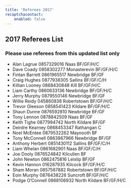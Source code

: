 ```yaml
---
title: 'Referees 2017'
recaptchacontact:
    enabled: false
---
```


<html>
<head><meta charset="utf-8"/></head>
<body>
<h2>2017 Referees List</h2>
<h3>Please use referees from this updated list only</h3>
<ul>
<li>Alan Lagrue 0857329016 Naas BF/GF/H/C</li>
<li>Dave Coady 0858302277 Monasterevin BF/GF/H/C</li>
<li>Fintan Barrett 0861965517 Newbridge BF/GF</li>
<li>Craig Hughes 0877938305 Sallins BF/GF/C/H</li>
<li>Killian Looney 0868430848 Kill BF/GF/H/C</li>
<li>Liam Carthy 0860633136 Newbridge BF/GF/H/C</li>
<li>Jerry Murphy 0879550146 Newbridge BF/GF</li>
<li>Willie Reidy 045860838 Robertstown BF/GF/H/C</li>
<li>Trevor Gleeson ‭0858541423‬ Kildare BF/GF/H/C</li>
<li>Shaun Dunne 0876592810 Newbridge BF/GF</li>
<li>Tony Lennon 0878842509 Naas BF/GF</li>
<li>Keith Tighe 0877994742 North Kildare BF/GF</li>
<li>Deirdre Kearney 0868453347 Rathangan C</li>
<li>Noel McEntee 0879532262 Maynooth BF</li>
<li>Tony McConnell 0863867966 Newbridge BF/GF</li>
<li>Anthony Herbert 0851430112 Sallins BF/GF/C/H</li>
<li>Liam Whelan 0861682901 Naas BF/GF/C/H</li>
<li>Joe Dooly 0876524842 Kilcullen BF</li>
<li>John Newton 0862475816 Leixlip BF/GF</li>
<li>Kevin Hannon 016287935 Kilcock BF/GF/H/C</li>
<li>Sham Moran 0857567882 Robertstown BF/GF/H/C</li>
<li>Eoin Murphy 0876438226 Suncroft BF/GF/H/C</li>
<li>Podge O’Connell 0868106932 North Kildare BF/GF/H/C</li>

</body>
</html>